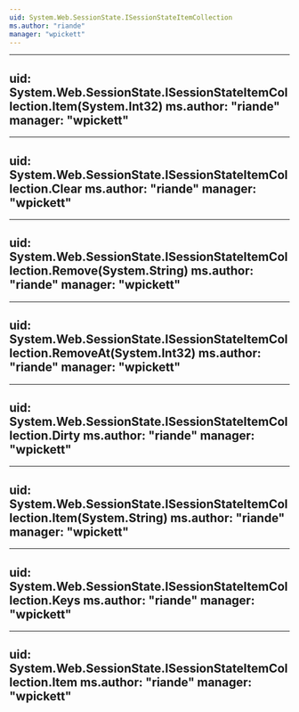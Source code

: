 ```yaml
---
uid: System.Web.SessionState.ISessionStateItemCollection
ms.author: "riande"
manager: "wpickett"
---
```


---
uid: System.Web.SessionState.ISessionStateItemCollection.Item(System.Int32)
ms.author: "riande"
manager: "wpickett"
---

---
uid: System.Web.SessionState.ISessionStateItemCollection.Clear
ms.author: "riande"
manager: "wpickett"
---

---
uid: System.Web.SessionState.ISessionStateItemCollection.Remove(System.String)
ms.author: "riande"
manager: "wpickett"
---

---
uid: System.Web.SessionState.ISessionStateItemCollection.RemoveAt(System.Int32)
ms.author: "riande"
manager: "wpickett"
---

---
uid: System.Web.SessionState.ISessionStateItemCollection.Dirty
ms.author: "riande"
manager: "wpickett"
---

---
uid: System.Web.SessionState.ISessionStateItemCollection.Item(System.String)
ms.author: "riande"
manager: "wpickett"
---

---
uid: System.Web.SessionState.ISessionStateItemCollection.Keys
ms.author: "riande"
manager: "wpickett"
---

---
uid: System.Web.SessionState.ISessionStateItemCollection.Item
ms.author: "riande"
manager: "wpickett"
---
